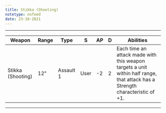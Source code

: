 ```yaml
---
title: Stikka (Shooting)
notetype: nofeed
date: 23-10-2021
---
```


---

| Weapon            | Range | Type      | S    | AP  | D   | Abilities                                                                                                                    |
| ----------------- | ----- | --------- | ---- | --- | --- | ---------------------------------------------------------------------------------------------------------------------------- |
| Stikka (Shooting) | 12"   | Assault 1 | User | -2  | 2   | Each time an attack made with this weapon targets a unit within half range, that attack has a Strength characteristic of +1. | 

---